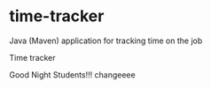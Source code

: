 # time-tracker
Java (Maven) application for tracking time on the job

Time tracker

Good Night Students!!!
changeeee

